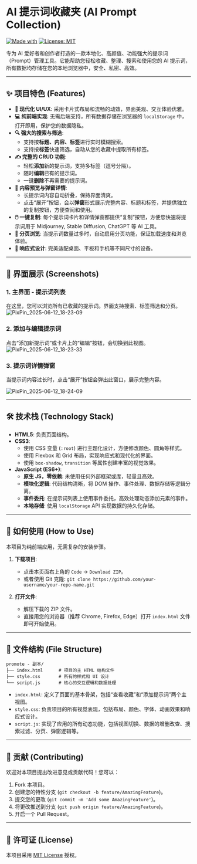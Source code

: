# AI 提示词收藏夹 (AI Prompt Collection)

[![Made with](https://img.shields.io/badge/Made%20with-HTML%2C%20CSS%2C%20JS-blue.svg)](https://github.com/your-username/your-repo-name)
[![License: MIT](https://img.shields.io/badge/License-MIT-yellow.svg)](https://opensource.org/licenses/MIT)

专为 AI 爱好者和创作者打造的一款本地化、高颜值、功能强大的提示词（Prompt）管理工具。它能帮助您轻松收藏、整理、搜索和使用您的 AI 提示词，所有数据均存储在您的本地浏览器中，安全、私密、高效。

---

## ✨ 项目特色 (Features)

*   **🎨 现代化 UI/UX**: 采用卡片式布局和流畅的动效，界面美观、交互体验优雅。
*   **💻 纯前端实现**: 无需后端支持，所有数据存储在浏览器的 `localStorage` 中，打开即用，保护您的数据隐私。
*   **🔍 强大的搜索与筛选**:
    *   支持按**标题、内容、标签**进行实时模糊搜索。
    *   支持按**标签**快速筛选，自动从您的收藏中提取所有标签。
*   **✍️ 完整的 CRUD 功能**:
    *   轻松**添加**新的提示词，支持多标签（逗号分隔）。
    *   随时**编辑**已有的提示词。
    *   一键**删除**不再需要的提示词。
*   **📄 内容预览与弹窗详情**:
    *   长提示词内容自动折叠，保持界面清爽。
    *   点击“展开”按钮，会以**弹窗**形式展示完整内容、标题和标签，并提供独立的复制按钮，方便查阅和使用。
*   **🖱️ 一键复制**: 每个提示词卡片和详情弹窗都提供“复制”按钮，方便您快速将提示词用于 Midjourney, Stable Diffusion, ChatGPT 等 AI 工具。
*   **📖 分页浏览**: 当提示词数量过多时，自动启用分页功能，保证加载速度和浏览体验。
*   **📱 响应式设计**: 完美适配桌面、平板和手机等不同尺寸的设备。

---

## 📸 界面展示 (Screenshots)

### 1. 主界面 - 提示词列表

在这里，您可以浏览所有已收藏的提示词。界面支持搜索、标签筛选和分页。
![PixPin_2025-06-12_18-23-09](https://github.com/user-attachments/assets/efe099a7-cd6a-44cc-b0ce-379ed86c9786)
<br>

### 2. 添加与编辑提示词

点击“添加新提示词”或卡片上的“编辑”按钮，会切换到此视图。
![PixPin_2025-06-12_18-23-33](https://github.com/user-attachments/assets/621dd0e7-90b3-4832-84de-f1fe720d0042)
<br>

### 3. 提示词详情弹窗

当提示词内容过长时，点击“展开”按钮会弹出此窗口，展示完整内容。

![PixPin_2025-06-12_18-24-09](https://github.com/user-attachments/assets/9fbb4343-ef2e-4141-ae2b-2384c8ec3747)


---

## 🛠️ 技术栈 (Technology Stack)

*   **HTML5**: 负责页面结构。
*   **CSS3**:
    *   使用 CSS 变量 (`:root`) 进行主题化设计，方便修改颜色、圆角等样式。
    *   使用 Flexbox 和 Grid 布局，实现响应式和现代化的界面。
    *   使用 `box-shadow`, `transition` 等属性创建丰富的视觉效果。
*   **JavaScript (ES6+)**:
    *   **原生 JS，零依赖**: 未使用任何外部框架或库，轻量且高效。
    *   **模块化逻辑**: 代码结构清晰，将 DOM 操作、事件处理、数据存储等逻辑分离。
    *   **事件委托**: 在提示词列表上使用事件委托，高效处理动态添加元素的事件。
    *   **本地存储**: 使用 `localStorage` API 实现数据的持久化存储。

---

## 🚀 如何使用 (How to Use)

本项目为纯前端应用，无需复杂的安装步骤。

1.  **下载项目**:
    *   点击本页面右上角的 `Code` -> `Download ZIP`。
    *   或者使用 Git 克隆: `git clone https://github.com/your-username/your-repo-name.git`

2.  **打开文件**:
    *   解压下载的 ZIP 文件。
    *   直接用您的浏览器（推荐 Chrome, Firefox, Edge）打开 `index.html` 文件即可开始使用。

---

## 📁 文件结构 (File Structure)

```
promote - 副本/
├── index.html      # 项目的主 HTML 结构文件
├── style.css       # 所有的样式和 UI 设计
└── script.js       # 核心的交互逻辑和数据处理
```

*   `index.html`: 定义了页面的基本骨架，包括“查看收藏”和“添加提示词”两个主视图。
*   `style.css`: 负责项目的所有视觉表现，包括布局、颜色、字体、动画效果和响应式设计。
*   `script.js`: 实现了应用的所有动态功能，包括视图切换、数据的增删改查、搜索过滤、分页、弹窗逻辑等。

---

## 🤝 贡献 (Contributing)

欢迎对本项目提出改进意见或贡献代码！您可以：

1.  Fork 本项目。
2.  创建您的特性分支 (`git checkout -b feature/AmazingFeature`)。
3.  提交您的更改 (`git commit -m 'Add some AmazingFeature'`)。
4.  将更改推送到分支 (`git push origin feature/AmazingFeature`)。
5.  开启一个 Pull Request。

---

## 📄 许可证 (License)

本项目采用 [MIT License](LICENSE) 授权。
